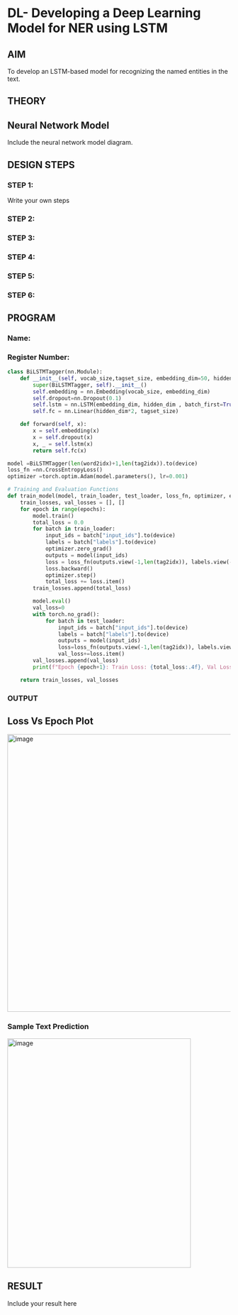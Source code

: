 # DL- Developing a Deep Learning Model for NER using LSTM

## AIM
To develop an LSTM-based model for recognizing the named entities in the text.

## THEORY


## Neural Network Model
Include the neural network model diagram.

## DESIGN STEPS
### STEP 1: 

Write your own steps

### STEP 2: 



### STEP 3: 



### STEP 4: 



### STEP 5: 



### STEP 6: 





## PROGRAM

### Name:

### Register Number:

```python
class BiLSTMTagger(nn.Module):
    def __init__(self, vocab_size,tagset_size, embedding_dim=50, hidden_dim=100):
        super(BiLSTMTagger, self).__init__()
        self.embedding = nn.Embedding(vocab_size, embedding_dim)
        self.dropout=nn.Dropout(0.1)
        self.lstm = nn.LSTM(embedding_dim, hidden_dim , batch_first=True, bidirectional=True)
        self.fc = nn.Linear(hidden_dim*2, tagset_size)

    def forward(self, x):
        x = self.embedding(x)
        x = self.dropout(x)
        x, _ = self.lstm(x)
        return self.fc(x)

model =BiLSTMTagger(len(word2idx)+1,len(tag2idx)).to(device)
loss_fn =nn.CrossEntropyLoss()
optimizer =torch.optim.Adam(model.parameters(), lr=0.001)

# Training and Evaluation Functions
def train_model(model, train_loader, test_loader, loss_fn, optimizer, epochs=3):
    train_losses, val_losses = [], []
    for epoch in range(epochs):
        model.train()
        total_loss = 0.0
        for batch in train_loader:
            input_ids = batch["input_ids"].to(device)
            labels = batch["labels"].to(device)
            optimizer.zero_grad()
            outputs = model(input_ids)
            loss = loss_fn(outputs.view(-1,len(tag2idx)), labels.view(-1))
            loss.backward()
            optimizer.step()
            total_loss += loss.item()
        train_losses.append(total_loss)

        model.eval()
        val_loss=0
        with torch.no_grad():
            for batch in test_loader:
                input_ids = batch["input_ids"].to(device)
                labels = batch["labels"].to(device)
                outputs = model(input_ids)
                loss=loss_fn(outputs.view(-1,len(tag2idx)), labels.view(-1))
                val_loss+=loss.item()
        val_losses.append(val_loss)
        print(f"Epoch {epoch+1}: Train Loss: {total_loss:.4f}, Val Loss: {val_loss:.4f}")

    return train_losses, val_losses


```

### OUTPUT

## Loss Vs Epoch Plot

<img width="756" height="626" alt="image" src="https://github.com/user-attachments/assets/0286ef43-3471-46c1-bece-d47afd108764" />

### Sample Text Prediction

<img width="414" height="517" alt="image" src="https://github.com/user-attachments/assets/1f034496-66a3-4717-afb3-57a65ca1b291" />

## RESULT
Include your result here
